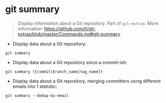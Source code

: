 # git summary

> Display information about a Git repository.
> Part of `git-extras`.
> More information: <https://github.com/tj/git-extras/blob/master/Commands.md#git-summary>.

- Display data about a Git repository:

`git summary`

- Display data about a Git repository since a commit-ish:

`git summary {{commit|branch_name|tag_name}}`

- Display data about a Git repository, merging committers using different emails into 1 statistic:

`git summary --dedup-by-email`
